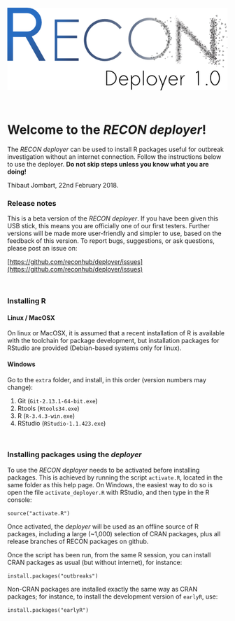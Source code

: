 
![recon_deployer_logo](img/logo_deployer.png)

<br>

Welcome to the *RECON deployer*!
===============================

The *RECON deployer* can be used to install R packages useful for outbreak
investigation without an internet connection. Follow the instructions below to
use the deployer. **Do not skip steps unless you know what you are doing!**


Thibaut Jombart, 22nd February 2018.


### Release notes

This is a beta version of the *RECON deployer*. If you have been given this USB
stick, this means you are officially one of our first testers. Further versions
will be made more user-friendly and simpler to use, based on the feedback of
this version. To report bugs, suggestions, or ask questions, please post an
issue on:

[https://github.com/reconhub/deployer/issues](https://github.com/reconhub/deployer/issues)





<br>

### Installing R 

#### Linux / MacOSX

On linux or MacOSX, it is assumed that a recent installation of R is available
with the toolchain for package development, but installation packages for
RStudio are provided (Debian-based systems only for linux).


#### Windows

Go to the `extra` folder, and install, in this order (version numbers may
change):

1. Git (`Git-2.13.1-64-bit.exe`)
2. Rtools (`Rtools34.exe`)
3. R (`R-3.4.3-win.exe`)
4. RStudio (`RStudio-1.1.423.exe`)



<br>

### Installing packages using the *deployer*

To use the *RECON deployer* needs to be activated before installing
packages. This is achieved by running the script `activate.R`, located in
the same folder as this help page. On Windows, the easiest way to do so is open
the file `activate_deployer.R` with RStudio, and then type in the R console:

```{r eval = FALSE}
source("activate.R")
```

Once activated, the *deployer* will be used as an offline source of R packages,
including a large (~1,000) selection of CRAN packages, plus all release branches
of RECON packages on github.


Once the script has been run, from the same R session, you can install CRAN
packages as usual (but without internet), for instance:

```{r eval = FALSE}
install.packages("outbreaks")
```

Non-CRAN packages are installed exactly the same way as CRAN packages; for
instance, to install the development version of `earlyR`, use:

```{r eval = FALSE}
install.packages("earlyR")
```

<br>
